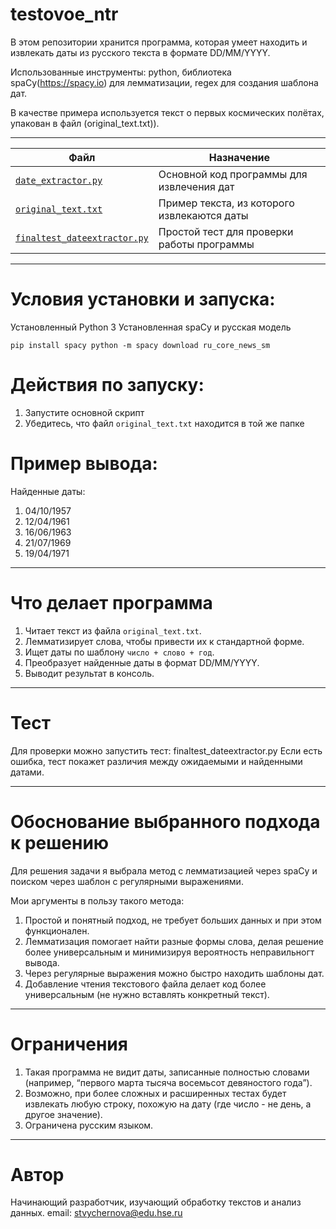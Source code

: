 # testovoe_ntr

В этом репозитории хранится программа, которая умеет находить и извлекать даты из русского текста в  формате DD/MM/YYYY.

Использованные инструменты: python, библиотека spaCy(https://spacy.io) для лемматизации, regex для создания шаблона дат.

В качестве примера используется текст о первых космических полётах, упакован в файл (original_text.txt)).

---

| Файл                                                       | Назначение                                  |
| ---------------------------------------------------------- | ------------------------------------------- |
| [`date_extractor.py`](date_extractor.py)                   | Основной код программы для извлечения дат   |
| [`original_text.txt`](original_text.txt)                   | Пример текста, из которого извлекаются даты |
| [`finaltest_dateextractor.py`](finaltest_dateextractor.py) | Простой тест для проверки работы программы  |

---
# Условия установки и запуска:

Установленный Python 3
Установленная spaCy и русская модель 

`pip install spacy
python -m spacy download ru_core_news_sm`

# Действия по запуску:

1. Запустите основной скрипт
2. Убедитесь, что файл `original_text.txt` находится в той же папке

# Пример вывода:

Найденные даты:
1. 04/10/1957
2. 12/04/1961
3. 16/06/1963
4. 21/07/1969
5. 19/04/1971
 ---

# Что делает программа

1. Читает текст из файла `original_text.txt`.
2. Лемматизирует слова, чтобы привести их к стандартной форме.
3. Ищет даты по шаблону `число + слово + год`.
4. Преобразует найденные даты в формат DD/MM/YYYY.
5. Выводит результат в консоль.

---

# Тест

Для проверки можно запустить тест:
finaltest_dateextractor.py
Если есть ошибка, тест покажет различия между ожидаемыми и найденными датами.

---

# Обоснование выбранного подхода к решению

Для решения задачи я выбрала метод с лемматизацией через spaCy и поиском через шаблон с регулярными выражениями.

Мои аргументы в пользу такого метода:

1. Простой и понятный подход, не требует больших данных и при этом функционален.
2. Лемматизация помогает найти разные формы слова, делая решение более универсальным и минимизируя вероятность неправильногт вывода.
3. Через регулярные выражения можно быстро находить шаблоны дат.
4. Добавление чтения текстового файла делает код более универсальным (не нужно вставлять конкретный текст).

---

# Ограничения

1. Такая программа не видит даты, записанные полностью словами (например, “первого марта тысяча восемьсот девяностого года”).
2. Возможно, при более сложных и расширенных тестах будет извлекать любую строку, похожую на дату (где число - не день, а другое значение).
3. Ограничена русским языком.

---

# Автор 

Начинающий разработчик, изучающий обработку текстов и анализ данных.
email: stvychernova@edu.hse.ru 
